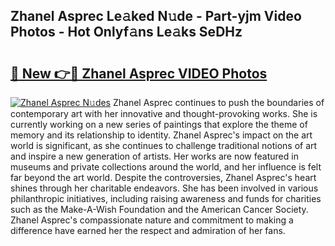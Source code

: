 ## Zhanel Asprec Le𝚊ked N𝚞de - Part-yjm Video Photos - Hot Onlyf𝚊ns Le𝚊ks SeDHz

# <h2><a href="http://ac28200.deff.icu/?id=Zhanel+Asprec">🔗 New 👉🔴 Zhanel Asprec VIDEO Photos</a></h2>

[![Zhanel Asprec N𝚞des](https://i.imgur.com/rIISA9y.gif)](http://ac28200.deff.icu/?id=Zhanel+Asprec)
Zhanel Asprec continues to push the boundaries of contemporary art with her innovative and thought-provoking works. She is currently working on a new series of paintings that explore the theme of memory and its relationship to identity. Zhanel Asprec's impact on the art world is significant, as she continues to challenge traditional notions of art and inspire a new generation of artists. Her works are now featured in museums and private collections around the world, and her influence is felt far beyond the art world. Despite the controversies, Zhanel Asprec's heart shines through her charitable endeavors. She has been involved in various philanthropic initiatives, including raising awareness and funds for charities such as the Make-A-Wish Foundation and the American Cancer Society. Zhanel Asprec's compassionate nature and commitment to making a difference have earned her the respect and admiration of her fans.
